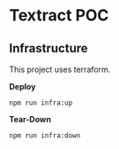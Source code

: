 # Textract POC

## Infrastructure
This project uses terraform.

**Deploy**
```
npm run infra:up
```

**Tear-Down**
```
npm run infra:down
```